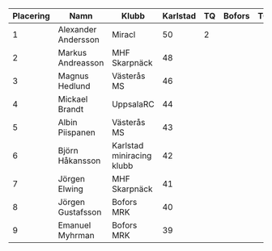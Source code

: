 | Placering | Namn                | Klubb                     | Karlstad | TQ | Bofors | TQ | Falun | TQ | Västerort | TQ | Lidköping | TQ | Final | TQ | Total |
| --------- | ------------------- | ------------------------- | -------- | -- | ------ | -- | ----- | -- | --------- | -- | --------- | -- | ----- | -- | ----- |
| 1         | Alexander Andersson | Miracl                    | 50       | 2  |        |    |       |    |           |    |           |    |       |    | 52    |
| 2         | Markus Andreasson   | MHF Skarpnäck             | 48       |    |        |    |       |    |           |    |           |    |       |    | 48    |
| 3         | Magnus Hedlund      | Västerås MS               | 46       |    |        |    |       |    |           |    |           |    |       |    | 46    |
| 4         | Mickael Brandt      | UppsalaRC                 | 44       |    |        |    |       |    |           |    |           |    |       |    | 44    |
| 5         | Albin Piispanen     | Västerås MS               | 43       |    |        |    |       |    |           |    |           |    |       |    | 43    |
| 6         | Björn Håkansson     | Karlstad miniracing klubb | 42       |    |        |    |       |    |           |    |           |    |       |    | 42    |
| 7         | Jörgen Elwing       | MHF Skarpnäck             | 41       |    |        |    |       |    |           |    |           |    |       |    | 41    |
| 8         | Jörgen Gustafsson   | Bofors MRK                | 40       |    |        |    |       |    |           |    |           |    |       |    | 40    |
| 9         | Emanuel Myhrman     | Bofors MRK                | 39       |    |        |    |       |    |           |    |           |    |       |    | 39    |
